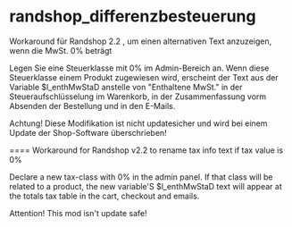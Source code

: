randshop_differenzbesteuerung
=============================

Workaround für Randshop 2.2 , um einen alternativen Text anzuzeigen, wenn die MwSt. 0% beträgt

Legen Sie eine Steuerklasse mit 0% im Admin-Bereich an.
Wenn diese Steuerklasse einem Produkt zugewiesen wird, erscheint der Text aus der Variable $l_enthMwStaD anstelle von "Enthaltene MwSt." in der Steueraufschlüsselung im Warenkorb, in der Zusammenfassung vorm Absenden der Bestellung und in den E-Mails.

Achtung! Diese Modifikation ist nicht updatesicher und wird bei einem Update der Shop-Software überschrieben!

====
Workaround for Randshop v2.2 to rename tax info text if tax value is 0% 

Declare a new tax-class with 0% in the admin panel.
If that class will be related to a product, the new variable'S $l_enthMwStaD text will appear at the totals tax table in the cart, checkout and emails.

Attention! This mod isn't update safe!
